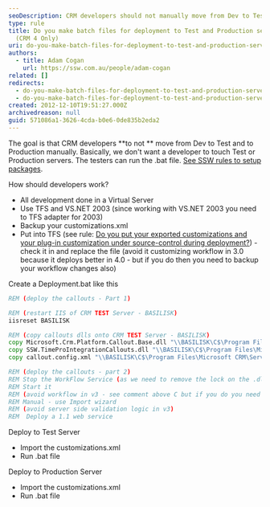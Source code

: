 ```yaml
---
seoDescription: CRM developers should not manually move from Dev to Test and Production servers. Instead, they can use batch files for deployment to automate the process.
type: rule
title: Do you make batch files for deployment to Test and Production servers?
  (CRM 4 Only)
uri: do-you-make-batch-files-for-deployment-to-test-and-production-servers
authors:
  - title: Adam Cogan
    url: https://ssw.com.au/people/adam-cogan
related: []
redirects:
  - do-you-make-batch-files-for-deployment-to-test-and-production-servers-crm-4-only
  - do-you-make-batch-files-for-deployment-to-test-and-production-servers-(crm-4-only)
created: 2012-12-10T19:51:27.000Z
archivedreason: null
guid: 571086a1-3626-4cda-b0e6-0de835b2eda2
---
```


The goal is that CRM developers **to not ** move from Dev to Test and to Production manually. Basically, we don't want a developer to touch Test or Production servers. The testers can run the .bat file. [See SSW rules to setup packages](http://www.ssw.com.au/ssw/Standards/Rules/RulesToBetterSetups.aspx).

<!--endintro-->

How should developers work?

- All development done in a Virtual Server
- Use TFS and VS.NET 2003 (since working with VS.NET 2003 you need to TFS adapter for 2003)
- Backup your customizations.xml
- Put into TFS (see rule: [Do you put your exported customizations and your plug-in customization under source-control during deployment?](/do-you-put-your-exported-customizations-and-your-plug-in-customization-under-source-control-during-deployment)) - check it in and replace the file (avoid it customizing workflow in 3.0 because it deploys better in 4.0 - but if you do then you need to backup your workflow changes also)

Create a Deployment.bat like this

```bat
REM (deploy the callouts - Part 1)

REM (restart IIS of CRM TEST Server - BASILISK)
iisreset BASILISK

REM (copy callouts dlls onto CRM TEST Server - BASILISK)
copy Microsoft.Crm.Platform.Callout.Base.dll "\\BASILISK\C$\Program Files\Microsoft CRM\Server\bin\assembly"
copy SSW.TimeProIntegrationCallouts.dll "\\BASILISK\C$\Program Files\Microsoft CRM\Server\bin\assembly"
copy callout.config.xml "\\BASILISK\C$\Program Files\Microsoft CRM\Server\bin\assembly"

REM (deploy the callouts - part 2)
REM Stop the WorkFlow Service (as we need to remove the lock on the .dlls)
REM Start it
REM (avoid workflow in v3 - see comment above C but if you do you need to)
REM Manual - use Import wizard
REM (avoid server side validation logic in v3)
REM  Deploy a 1.1 web service
```

Deploy to Test Server

- Import the customizations.xml
- Run .bat file

Deploy to Production Server

- Import the customizations.xml
- Run .bat file
